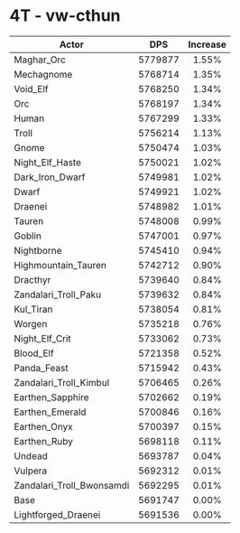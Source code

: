 # 4T - vw-cthun
| Actor | DPS | Increase |
|---|:---:|:---:|
|Maghar_Orc|5779877|1.55%|
|Mechagnome|5768714|1.35%|
|Void_Elf|5768250|1.34%|
|Orc|5768197|1.34%|
|Human|5767299|1.33%|
|Troll|5756214|1.13%|
|Gnome|5750474|1.03%|
|Night_Elf_Haste|5750021|1.02%|
|Dark_Iron_Dwarf|5749981|1.02%|
|Dwarf|5749921|1.02%|
|Draenei|5748982|1.01%|
|Tauren|5748008|0.99%|
|Goblin|5747001|0.97%|
|Nightborne|5745410|0.94%|
|Highmountain_Tauren|5742712|0.90%|
|Dracthyr|5739640|0.84%|
|Zandalari_Troll_Paku|5739632|0.84%|
|Kul_Tiran|5738054|0.81%|
|Worgen|5735218|0.76%|
|Night_Elf_Crit|5733062|0.73%|
|Blood_Elf|5721358|0.52%|
|Panda_Feast|5715942|0.43%|
|Zandalari_Troll_Kimbul|5706465|0.26%|
|Earthen_Sapphire|5702662|0.19%|
|Earthen_Emerald|5700846|0.16%|
|Earthen_Onyx|5700397|0.15%|
|Earthen_Ruby|5698118|0.11%|
|Undead|5693787|0.04%|
|Vulpera|5692312|0.01%|
|Zandalari_Troll_Bwonsamdi|5692295|0.01%|
|Base|5691747|0.00%|
|Lightforged_Draenei|5691536|0.00%|
